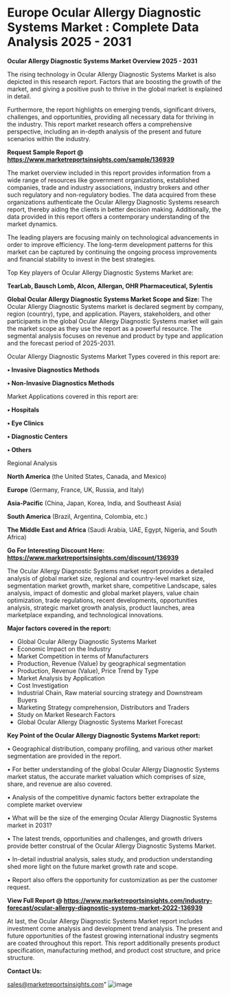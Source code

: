 # Europe Ocular Allergy Diagnostic Systems Market : Complete Data Analysis 2025 - 2031

<Strong> Ocular Allergy Diagnostic Systems Market Overview 2025 - 2031</strong>

The rising technology in Ocular Allergy Diagnostic Systems Market is also depicted in this research report. Factors that are boosting the growth of the market, and giving a positive push to thrive in the global market is explained in detail.

Furthermore, the report highlights on emerging trends, significant drivers, challenges, and opportunities, providing all necessary data for thriving in the industry. This report market research offers a comprehensive perspective, including an in-depth analysis of the present and future scenarios within the industry.

<strong>Request Sample Report @ <a href=https://www.marketreportsinsights.com/sample/136939>https://www.marketreportsinsights.com/sample/136939</a></strong>

The market overview included in this report provides information from a wide range of resources like government organizations, established companies, trade and industry associations, industry brokers and other such regulatory and non-regulatory bodies. The data acquired from these organizations authenticate the Ocular Allergy Diagnostic Systems research report, thereby aiding the clients in better decision making. Additionally, the data provided in this report offers a contemporary understanding of the market dynamics.

The leading players are focusing mainly on technological advancements in order to improve efficiency. The long-term development patterns for this market can be captured by continuing the ongoing process improvements and financial stability to invest in the best strategies.

Top Key players of Ocular Allergy Diagnostic Systems Market are:

<strong>TearLab, Bausch  Lomb, Alcon, Allergan, OHR Pharmaceutical, Sylentis</strong>

<strong><b>Global Ocular Allergy Diagnostic Systems Market Scope and Size:</b></strong>
The Ocular Allergy Diagnostic Systems market is declared segment by company, region (country), type, and application. Players, stakeholders, and other participants in the global Ocular Allergy Diagnostic Systems market will gain the market scope as they use the report as a powerful resource. The segmental analysis focuses on revenue and product by type and application and the forecast period of 2025-2031.

Ocular Allergy Diagnostic Systems Market Types covered in this report are:

<strong>• Invasive Diagnostics Methods

• Non-Invasive Diagnostics Methods</strong>

Market Applications covered in this report are:

<strong>• Hospitals

• Eye Clinics

• Diagnostic Centers

• Others</strong> 

Regional Analysis

<strong>North America</strong> (the United States, Canada, and Mexico)

<strong>Europe</strong> (Germany, France, UK, Russia, and Italy)

<strong>Asia-Pacific</strong> (China, Japan, Korea, India, and Southeast Asia)

<strong>South America</strong> (Brazil, Argentina, Colombia, etc.)

<strong>The Middle East and Africa</strong> (Saudi Arabia, UAE, Egypt, Nigeria, and South Africa)

<strong>Go For Interesting Discount Here: <a href=https://www.marketreportsinsights.com/discount/136939>https://www.marketreportsinsights.com/discount/136939</a></strong>

The Ocular Allergy Diagnostic Systems market report provides a detailed analysis of global market size, regional and country-level market size, segmentation market growth, market share, competitive Landscape, sales analysis, impact of domestic and global market players, value chain optimization, trade regulations, recent developments, opportunities analysis, strategic market growth analysis, product launches, area marketplace expanding, and technological innovations.

<strong><b>Major factors covered in the report:</b></strong>
<ul>
  <li>Global Ocular Allergy Diagnostic Systems Market </li>
  <li>Economic Impact on the Industry</li>
  <li>Market Competition in terms of Manufacturers</li>
  <li>Production, Revenue (Value) by geographical segmentation</li>
  <li>Production, Revenue (Value), Price Trend by Type</li>
  <li>Market Analysis by Application</li>
  <li>Cost Investigation</li>
  <li>Industrial Chain, Raw material sourcing strategy and Downstream Buyers</li>
  <li>Marketing Strategy comprehension, Distributors and Traders</li>
  <li>Study on Market Research Factors</li>
  <li>Global Ocular Allergy Diagnostic Systems Market Forecast</li>
</ul>

<strong><b>Key Point of the Ocular Allergy Diagnostic Systems Market report:</b></strong>

• Geographical distribution, company profiling, and various other market segmentation are provided in the report.

• For better understanding of the global Ocular Allergy Diagnostic Systems market status, the accurate market valuation which comprises of size, share, and revenue are also covered.

• Analysis of the competitive dynamic factors better extrapolate the complete market overview

• What will be the size of the emerging Ocular Allergy Diagnostic Systems market in 2031?

• The latest trends, opportunities and challenges, and growth drivers provide better construal of the Ocular Allergy Diagnostic Systems Market.

• In-detail industrial analysis, sales study, and production understanding shed more light on the future market growth rate and scope.

• Report also offers the opportunity for customization as per the customer request.

<strong><b>View Full Report @ <a href=https://www.marketreportsinsights.com/industry-forecast/ocular-allergy-diagnostic-systems-market-2022-136939>https://www.marketreportsinsights.com/industry-forecast/ocular-allergy-diagnostic-systems-market-2022-136939</a></b></strong>


At last, the Ocular Allergy Diagnostic Systems Market report includes investment come analysis and development trend analysis. The present and future opportunities of the fastest growing international industry segments are coated throughout this report. This report additionally presents product specification, manufacturing method, and product cost structure, and price structure.

<strong>Contact Us:</strong>

sales@marketreportsinsights.com"
![image](https://github.com/user-attachments/assets/f2fae141-72b5-410b-a5c0-f13b9c1032c3)
